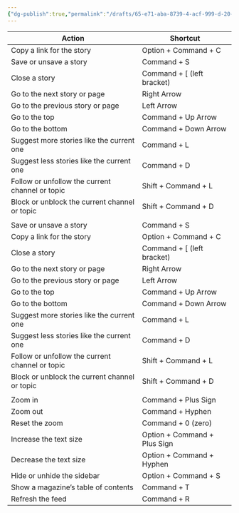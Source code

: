 ```yaml
---
{"dg-publish":true,"permalink":"/drafts/65-e71-aba-8739-4-acf-999-d-20-b799-f728-d6/","dgHomeLink":true,"dgPassFrontmatter":false}
---
```



|Action                                         |Shortcut                    |
|-----------------------------------------------|----------------------------|
|Copy a link for the story                      | Option + Command + C       |
|Save or unsave a story                         | Command + S                |
|Close a story                                  | Command + [ (left bracket) |
|Go to the next story or page                   | Right Arrow                |
|Go to the previous story or page               | Left Arrow                 |
|Go to the top                                  | Command + Up Arrow         |
|Go to the bottom                               | Command + Down Arrow       |
|Suggest more stories like the current one      | Command + L                |
|Suggest less stories like the current one      | Command + D                |
|Follow or unfollow the current channel or topic| Shift + Command + L        |
|Block or unblock the current channel or topic  | Shift + Command + D        |
|                                               |                            |
|Save or unsave a story                         | Command + S                |
|Copy a link for the story                      | Option + Command + C       |
|Close a story                                  | Command + [ (left bracket) |
|Go to the next story or page                   | Right Arrow                |
|Go to the previous story or page               | Left Arrow                 |
|Go to the top                                  | Command + Up Arrow         |
|Go to the bottom                               | Command + Down Arrow       |
|Suggest more stories like the current one      | Command + L                |
|Suggest less stories like the current one      | Command + D                |
|Follow or unfollow the current channel or topic| Shift + Command + L        |
|Block or unblock the current channel or topic  | Shift + Command + D        |
|                                               |                            |
|Zoom in                                        | Command + Plus Sign        |
|Zoom out                                       | Command + Hyphen           |
|Reset the zoom                                 |Command + 0 (zero)          |
|Increase the text size                         | Option + Command + Plus Sign |
|Decrease the text size                         | Option + Command + Hyphen  |
|Hide or unhide the sidebar                     | Option + Command + S       |
|Show a magazine’s table of contents            | Command + T                |
|Refresh the feed                               | Command + R                |

